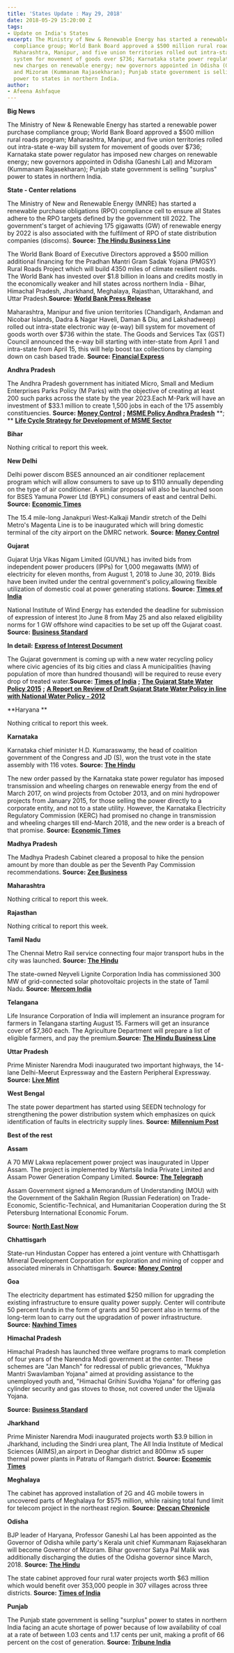 ```yaml
---
title: 'States Update : May 29, 2018'
date: 2018-05-29 15:20:00 Z
tags:
- Update on India's States
excerpt: The Ministry of New & Renewable Energy has started a renewable power purchase
  compliance group; World Bank Board approved a $500 million rural roads program;
  Maharashtra, Manipur, and five union territories rolled out intra-state e-way bill
  system for movement of goods over $736; Karnataka state power regulator has imposed
  new charges on renewable energy; new governors appointed in Odisha (Ganeshi Lal)
  and Mizoram (Kummanam Rajasekharan); Punjab state government is selling “surplus”
  power to states in northern India.
author:
- Afeena Ashfaque
---
```



**Big News**

The Ministry of New &amp; Renewable Energy has started a renewable power purchase compliance group; World Bank Board approved a $500 million rural roads program; Maharashtra, Manipur, and five union territories rolled out intra-state e-way bill system for movement of goods over $736; Karnataka state power regulator has imposed new charges on renewable energy; new governors appointed in Odisha (Ganeshi Lal) and Mizoram (Kummanam Rajasekharan); Punjab state government is selling &quot;surplus&quot; power to states in northern India.

**State - Center relations**

The Ministry of New and Renewable Energy (MNRE) has started a renewable purchase obligations (RPO) compliance cell to ensure all States adhere to the RPO targets defined by the government till 2022. The government&#39;s target of achieving 175 gigawatts (GW) of renewable energy by 2022 is also associated with the fulfilment of RPO of state distribution companies (discoms). **Source:** [**The Hindu Business Line**](https://www.thehindubusinessline.com/economy/policy/reneweable-energy-ministry-creates-purchase-obligations-compliance-cell-to-meet-targets/article24006348.ece)

The World Bank Board of Executive Directors approved a $500 million additional financing for the Pradhan Mantri Gram Sadak Yojana (PMGSY) Rural Roads Project which will build 4350 miles of climate resilient roads. The World Bank has invested over $1.8 billion in loans and credits mostly in the economically weaker and hill states across northern India - Bihar, Himachal Pradesh, Jharkhand, Meghalaya, Rajasthan, Uttarakhand, and Uttar Pradesh.**Source:** [**World Bank Press Release**](http://www.worldbank.org/en/news/press-release/2018/05/25/world-bank-board-approves-usd500-million-additional-financing-all-weather-rural-roads-using-green-technologies)

Maharashtra, Manipur and five union territories (Chandigarh, Andaman and Nicobar Islands, Dadra &amp; Nagar Haveli, Daman &amp; Diu, and Lakshadweep) rolled out intra-state electronic way (e-way) bill system for movement of goods worth over $736 within the state. The Goods and Services Tax (GST) Council announced the e-way bill starting with inter-state from April 1 and intra-state from April 15, this will help boost tax collections by clamping down on cash based trade. **Source:** [**Financial Express**](https://www.financialexpress.com/economy/7-states-union-territories-to-roll-out-intra-state-e-way-bill-tomorrow/1180055/)

**Andhra Pradesh**

The Andhra Pradesh government has initiated Micro, Small and Medium Enterprises Parks Policy (M Parks) with the objective of creating at least 200 such parks across the state by the year 2023.Each M-Park will have an investment of $33.1 million to create 1,500 jobs in each of the 175 assembly constituencies. **Source:** [**Money Control**](https://www.moneycontrol.com/news/business/andhra-pradesh-govt-plans-msme-parks-in-every-assembly-segment-2572131.html) **;** [**MSME Policy Andhra Pradesh**](https://www.apindustries.gov.in/VCIC/Data/PolicyDocuments/MSME_Policy_2015_20_Booklet_Final_July_08_2015.pdf) **;  ** [**Life Cycle Strategy for Development of MSME Sector**](https://www.apindustries.gov.in/APIndus/Data/170627_Lifecycle_Strategy.pdf)

**Bihar**

Nothing critical to report this week.

**New Delhi**

Delhi power discom BSES announced an air conditioner replacement program which will allow consumers to save up to $110 annually depending on the type of air conditioner. A similar proposal will also be launched soon for BSES Yamuna Power Ltd (BYPL) consumers of east and central Delhi. **Source:** [**Economic Times**](https://economictimes.indiatimes.com/industry/cons-products/durables/bses-offers-ac-replacement-scheme-in-delhi-with-47-discount/articleshow/64261052.cms)

The 15.4 mile-long Janakpuri West-Kalkaji Mandir stretch of the Delhi Metro&#39;s Magenta Line is to be inaugurated which will bring domestic terminal of the city airport on the DMRC network. **Source:** [**Money Control**](https://www.moneycontrol.com/news/india/delhi-metros-magenta-line-to-be-inaugurated-today-will-reduce-gurgaon-noida-travel-by-30-minutes-2576745.html)

**Gujarat**

Gujarat Urja Vikas Nigam Limited (GUVNL) has invited bids from independent power producers (IPPs) for 1,000 megawatts (MW) of electricity for eleven months, from August 1, 2018 to June 30, 2019. Bids have been invited under the central government&#39;s policy,allowing flexible utilization of domestic coal at power generating stations. **Source:** [**Times of India**](https://timesofindia.indiatimes.com/city/ahmedabad/under-coal-tolling-guvnl-invites-bids-for-1000mw/articleshow/64325215.cms)

National Institute of Wind Energy has extended the deadline for submission of expression of interest )to June 8 from May 25 and also relaxed eligibility norms for 1 GW offshore wind capacities to be set up off the Gujarat coast. **Source:** [**Business Standard**](http://www.business-standard.com/article/pti-stories/niwe-extends-eoi-deadline-for-1-gw-offhshore-wind-energy-118052401418_1.html)

**In detail:** [**Express of Interest Document**](http://niwe.res.in/assets/Docu/tender/EOI_for_Development_of_1000_MW_Offshore_Wind_Farm_in_Gujarat.pdf)

The Gujarat government is coming up with a new water recycling policy where civic agencies of its big cities and class A municipalities (having population of more than hundred thousand) will be required to reuse every drop of treated water.**Source:** [**Times of India**](https://timesofindia.indiatimes.com/india/gujarats-new-water-recycling-policy-set-to-be-unveiled/articleshow/64348193.cms) **;** [**The Gujarat State Water Policy 2015**](https://guj-nwrws.gujarat.gov.in/downloads/draft_state_water_policy_eng_2015.pdf) **;** [**A Report on Review of Draft Gujarat State Water Policy in line with National Water Policy - 2012**](https://www.gwp.org/globalassets/global/gwp-sas_files/cwp-reports/report-on-review-of-draft-gujarat-state-water-policy-in-line-with-national-water-policy-2012.pdf)

**Haryana  **

Nothing critical to report this week.

**Karnataka**

Karnataka chief minister H.D. Kumaraswamy, the head of coalition government of the Congress and JD (S), won the trust vote in the state assembly with 116 votes. **Source:** [**The Hindu**](http://www.thehindu.com/elections/karnataka-2018/karnataka-assembly-floor-test-live-updates/article23985735.ece)

The new order passed by the Karnataka state power regulator has imposed transmission and wheeling charges on renewable energy from the end of March 2017, on wind projects from October 2013, and on mini hydropower projects from January 2015, for those selling the power directly to a corporate entity, and not to a state utility. However, the Karnataka Electricity Regulatory Commission (KERC) had promised no change in transmission and wheeling charges till end-March 2018, and the new order is a breach of that promise. **Source:** [**Economic Times**](https://economictimes.indiatimes.com/industry/energy/power/retro-karnataka-charges-irk-green-power-companies/articleshow/64294305.cms)

**Madhya Pradesh**

The Madhya Pradesh Cabinet cleared a proposal to hike the pension amount by more than double as per the Seventh Pay Commission recommendations. **Source:** [**Zee Business**](http://www.zeebiz.com/india/news-7th-pay-commission-these-4-lakh-pensioners-to-get-benefits-48333)

**Maharashtra**

Nothing critical to report this week.

**Rajasthan**

Nothing critical to report this week.

**Tamil Nadu**

The Chennai Metro Rail service connecting four major transport hubs in the city was launched. **Source:** [**The Hindu**](http://www.thehindu.com/news/national/tamil-nadu/citys-transport-hubs-come-under-metro-coverage/article23994862.ece)

The state-owned Neyveli Lignite Corporation India has commissioned 300 MW of grid-connected solar photovoltaic projects in the state of Tamil Nadu. **Source:** [**Mercom India**](https://mercomindia.com/nlc-commissions-300mw-solar-tamil-nadu/)

**Telangana**

Life Insurance Corporation of India will implement an insurance program for farmers in Telangana starting August 15. Farmers will get an insurance cover of $7,360 each. The Agriculture Department will prepare a list of eligible farmers, and pay the premium.**Source:** [**The Hindu Business Line**](https://www.thehindubusinessline.com/news/telangana-cabinet-clears-major-life-insurance-scheme-for-farmers/article24007296.ece)

**Uttar Pradesh**

Prime Minister Narendra Modi inaugurated two important highways, the 14-lane Delhi-Meerut Expressway and the Eastern Peripheral Expressway. **Source:** [**Live Mint**](https://www.livemint.com/Politics/rGOhATrLhyfkYqIZHozeiO/Narendra-Modi-inaugurates-Rs11000-crore-Eastern-Peripheral.html)

**West Bengal**

The state power department has started using SEEDN technology for strengthening the power distribution system which  emphasizes on quick identification of faults in electricity supply lines. **Source:** [**Millennium Post**](http://www.millenniumpost.in/kolkata/state-adopts-new-tech-to-strengthen-power-distribution-system-301284)

**Best of the rest**

**Assam**

A 70 MW Lakwa replacement power project was inaugurated in Upper Assam. The project is implemented by Wartsila India Private Limited and Assam Power Generation Company Limited.   **Source:** [**The Telegraph**](https://www.telegraphindia.com/states/north-east/power-plant-launched-233303)

Assam Government signed a Memorandum of Understanding (MOU) with the Government of the Sakhalin Region (Russian Federation) on Trade-Economic, Scientific-Technical, and Humanitarian Cooperation during the St Petersburg International Economic Forum.

**Source:** [**North East Now**](https://nenow.in/north-east-news/assam-signs-mou-sakhalin-region-russian-federation.html)

**Chhattisgarh**

State-run Hindustan Copper has entered a joint venture with Chhattisgarh Mineral Development Corporation for exploration and mining of copper and associated minerals in Chhattisgarh. **Source:** [**Money Control**](https://www.moneycontrol.com/news/business/hindustan-copper-cmdc-form-jv-for-mining-operations-in-chhattisgarh-2574113.html)

**Goa**

The electricity department has estimated $250 million for upgrading the existing infrastructure to ensure quality power supply. Center will contribute 50 percent funds in the form of grants and 50 percent also in terms of the long-term loan to carry out the upgradation of power infrastructure. **Source:** [**Navhind Times**](http://www.navhindtimes.in/rs-1700-crore-to-be-spent-on-upgrading-power-infrastructure/)

**Himachal Pradesh**

Himachal Pradesh has launched three welfare programs to mark completion of four years of the Narendra Modi government at the center. These schemes are &quot;Jan Manch&quot; for redressal of public grievances, &quot;Mukhya Mantri Swavlamban Yojana&quot; aimed at providing assistance to the unemployed youth and, &quot;Himachal Grihini Suvidha Yojana&quot; for offering gas cylinder security and gas stoves to those, not covered under the Ujjwala Yojana.

**Source:** [**Business Standard**](http://www.business-standard.com/article/news-ians/himachal-pradesh-launches-three-welfare-schemes-118052600755_1.html)

**Jharkhand**

Prime Minister Narendra Modi inaugurated projects worth $3.9 billion in Jharkhand, including the Sindri urea plant, The All India Institute of Medical Sciences (AIIMS),an airport in Deoghar district and 800mw x5 super thermal power plants in Patratu of Ramgarh district. **Source:** [**Economic Times**](https://economictimes.indiatimes.com/news/politics-and-nation/pm-narendra-modi-lays-stones-for-projects-worth-rs-27000-cr-in-jharkhand/articleshow/64321865.cms)

**Meghalaya**

The cabinet has approved installation of 2G and 4G mobile towers in uncovered parts of Meghalaya for $575 million, while raising total fund limit for telecom project in the northeast region. **Source:** [**Deccan Chronicle**](https://www.deccanchronicle.com/business/in-other-news/230518/cabinet-approves-plan-to-install-mobile-towers-in-meghalaya.html)

**Odisha**

BJP leader of Haryana, Professor Ganeshi Lal has been appointed as the Governor of Odisha while party&#39;s Kerala unit chief Kummanam Rajasekharan will become Governor of Mizoram. Bihar governor Satya Pal Malik was additionally discharging the duties of the Odisha governor since March, 2018. **Source:** [**The Hindu**](http://www.thehindu.com/news/national/haryana-kerala-bjp-leaders-appointed-governors-of-odisha-mizoram/article23993284.ece)

The state cabinet approved four rural water projects worth $63 million which would benefit over 353,000 people in 307 villages across three districts. **Source:** [**Times of India**](https://timesofindia.indiatimes.com/city/bhubaneswar/odisha-cabinet-approves-four-drinking-water-projects-worth-rs-432-crore/articleshow/64335112.cms)

**Punjab**

The Punjab state government is selling &quot;surplus&quot; power to states in northern India facing an acute shortage of power because of low availability of coal at a rate of between 1.03 cents and 1.17 cents per unit, making a profit of 66 percent on the cost of generation. **Source:** [**Tribune India**](http://www.tribuneindia.com/news/punjab/govt-sees-big-money-in-power-trade/594028.html)


